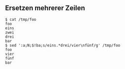 ## Ersetzen mehrerer Zeilen
    $ cat /tmp/foo
    foo
    eins
    zwei
    drei
    bar
    $ sed ':a;N;$!ba;s/eins.*drei/vier\nfünf/g' /tmp/foo
    foo
    vier
    fünf
    bar
